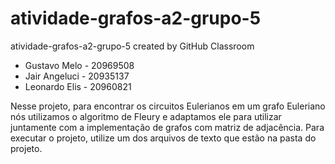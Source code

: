 # atividade-grafos-a2-grupo-5
atividade-grafos-a2-grupo-5 created by GitHub Classroom

<ul>
  <li>Gustavo Melo - 20969508</li>
  <li>Jair Angeluci - 20935137</li>
  <li>Leonardo Elis - 20960821</li>
</ul>

Nesse projeto, para encontrar os circuitos Eulerianos em um grafo Euleriano nós utilizamos o algoritmo de Fleury e adaptamos ele para utilizar juntamente com a implementação de grafos com matriz de adjacência. Para executar o projeto, utilize um dos arquivos de texto que estão na pasta do projeto.
